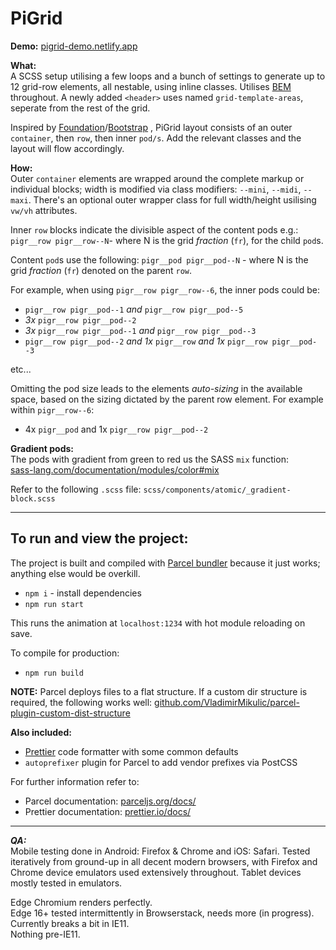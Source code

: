 # PiGrid

**Demo:** [pigrid-demo.netlify.app](https://pigrid-demo.netlify.app/)

**What:** \
A SCSS setup utilising a few loops and a bunch of settings to generate up to 12 grid-row elements, all nestable, using inline classes. Utilises [BEM](https://css-tricks.com/bem-101/) throughout.
A newly added `<header>` uses named `grid-template-areas`, seperate from the rest of the grid.

Inspired by [Foundation](https://foundation.zurb.com/sites/docs/)/[Bootstrap](https://getbootstrap.com/docs/4.3/getting-started/introduction/) , PiGrid layout consists of an outer `container`, then `row`, then inner `pod/s`. Add the relevant classes and the layout will flow accordingly.

**How:** \
Outer `container` elements are wrapped around the complete markup or individual blocks; width is modified via class modifiers: `--mini`, `--midi`, `--maxi`. There's an optional outer wrapper class for full width/height usilising `vw/vh` attributes.

Inner `row` blocks indicate the divisible aspect of the content pods e.g.:
`pigr__row pigr__row--N`- where N is the grid _fraction_ (`fr`), for the child `pod`s.

Content `pod`s use the following: `pigr__pod pigr__pod--N` - where N is the grid _fraction_ (`fr`) denoted on the parent `row`.

For example, when using `pigr__row pigr__row--6`, the inner pods could be:

- `pigr__row pigr__pod--1` _and_ `pigr__row pigr__pod--5`
- _3x_ `pigr__row pigr__pod--2`
- _3x_ `pigr__row pigr__pod--1` _and_ `pigr__row pigr__pod--3`
- `pigr__row pigr__pod--2` _and 1x_ `pigr__row` _and 1x_ `pigr__row pigr__pod--3`

etc...

Omitting the pod size leads to the elements _auto-sizing_ in the available space, based on the sizing dictated by the parent row element. For example within `pigr__row--6`:

- 4x `pigr__pod` and 1x `pigr__row pigr__pod--2`

**Gradient pods:** \
The pods with gradient from green to red us the SASS `mix` function: \
[sass-lang.com/documentation/modules/color#mix](https://sass-lang.com/documentation/modules/color#mix)

Refer to the following `.scss` file: `scss/components/atomic/_gradient-block.scss`

---

## To run and view the project:

The project is built and compiled with [Parcel bundler](https://parceljs.org/) because it just works; anything else would be overkill.

- `npm i` - install dependencies
- `npm run start`

This runs the animation at `localhost:1234` with hot module reloading on save.

To compile for production:

- `npm run build`

**NOTE:**
Parcel deploys files to a flat structure. If a custom dir structure is required, the following works well: [github.com/VladimirMikulic/parcel-plugin-custom-dist-structure](https://github.com/VladimirMikulic/parcel-plugin-custom-dist-structure)

**Also included:**

- [Prettier](https://prettier.io/) code formatter with some common defaults
- `autoprefixer` plugin for Parcel to add vendor prefixes via PostCSS

For further information refer to:

- Parcel documentation: [parceljs.org/docs/](https://parceljs.org/docs/)
- Prettier documentation: [prettier.io/docs/](https://prettier.io/docs/en/index.html)

---

**_QA:_** \
Mobile testing done in Android: Firefox & Chrome and iOS: Safari.
Tested iteratively from ground-up in all decent modern browsers, with Firefox and Chrome device emulators used extensively throughout.
Tablet devices mostly tested in emulators.

Edge Chromium renders perfectly. \
Edge 16+ tested intermittently in Browserstack, needs more (in progress). \
Currently breaks a bit in IE11. \
Nothing pre-IE11.
